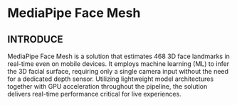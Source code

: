 # MediaPipe Face Mesh

## INTRODUCE

MediaPipe Face Mesh is a solution that estimates 468 3D face landmarks in real-time even on mobile devices. It employs machine learning (ML) to infer the 3D facial surface, requiring only a single camera input without the need for a dedicated depth sensor. Utilizing lightweight model architectures together with GPU acceleration throughout the pipeline, the solution delivers real-time performance critical for live experiences.
